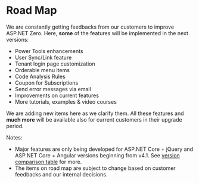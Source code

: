 # Road Map

We are constantly getting feedbacks from our customers to improve ASP.NET Zero. Here, **some** of the features will be implemented in the next versions:

-   Power Tools enhancements
-   User Sync/Link feature
-   Tenant login page customization
-   Orderable menu items
-   Code Analysis Rules
-   Coupon for Subscriptions
-   Send error messages via email
-   Improvements on current features
-   More tutorials, examples & video courses

We are adding new items here as we clarify them. All these features and
**much more** will be available also for current customers in their
upgrade period.

Notes:

- Major features are only being developed for ASP.NET Core + jQuery
  and ASP.NET Core + Angular versions beginning from v4.1. See
  [version comparison table](Version-Differences.md) for more.
- The items on road map are subject to change based on customer
  feedbacks and our internal decisions.